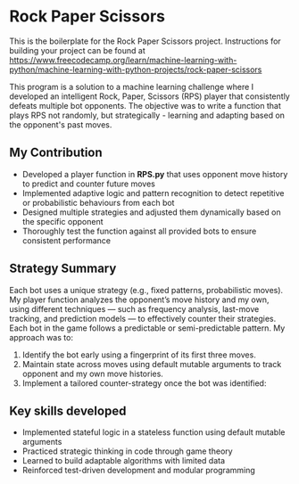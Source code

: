# Rock Paper Scissors

This is the boilerplate for the Rock Paper Scissors project. Instructions for building your project can be found at https://www.freecodecamp.org/learn/machine-learning-with-python/machine-learning-with-python-projects/rock-paper-scissors

This program is a solution to a machine learning challenge where I developed an intelligent Rock, Paper, Scissors (RPS) player that consistently defeats multiple bot opponents. The objective was to write a function that plays RPS not randomly, but strategically - learning and adapting based on the opponent's past moves.

## My Contribution
- Developed a player function in **RPS.py** that uses opponent move history to predict and counter future moves
- Implemented adaptive logic and pattern recognition to detect repetitive or probabilistic behaviours from each bot
- Designed multiple strategies and adjusted them dynamically based on the specific opponent
- Thoroughly test the function against all provided bots to ensure consistent performance

## Strategy Summary
Each bot uses a unique strategy (e.g., fixed patterns, probabilistic moves). My player function analyzes the opponent’s move history and my own, using different techniques — such as frequency analysis, last-move tracking, and prediction models — to effectively counter their strategies.
Each bot in the game follows a predictable or semi-predictable pattern. My approach was to:
1. Identify the bot early using a fingerprint of its first three moves.
2. Maintain state across moves using default mutable arguments to track opponent and my own move histories.
3. Implement a tailored counter-strategy once the bot was identified:


## Key skills developed
- Implemented stateful logic in a stateless function using default mutable arguments
- Practiced strategic thinking in code through game theory
- Learned to build adaptable algorithms with limited data
- Reinforced test-driven development and modular programming
